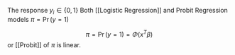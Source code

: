 The response $y_i \in \{0, 1\}$
Both [[Logistic Regression]] and Probit Regression models $\pi = \Pr(y=1)$

$$
\pi = \Pr(y=1) = \Phi(x^T\beta)
$$
or [[Probit]]  of $\pi$ is linear.

